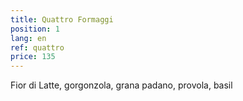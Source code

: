 ```yaml
---
title: Quattro Formaggi
position: 1
lang: en
ref: quattro
price: 135
---
```


Fior di Latte, gorgonzola, grana padano, provola, basil
